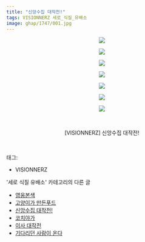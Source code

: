 ```yaml
---
title: "신앙수집 대작전!"
tags: VISIONNERZ 세로_식질_유배소
image: ghap/1747/001.jpg
---
```

<div class="article">
<p style="text-align: center; clear: none; float: none;"><img src="{{ site.nasurl }}/ghap/1747/001.jpg"/></p>
<p style="text-align: center; clear: none; float: none;"><img src="{{ site.nasurl }}/ghap/1747/002.jpg"/></p>
<p style="text-align: center; clear: none; float: none;"><img src="{{ site.nasurl }}/ghap/1747/003.jpg"/></p>
<p style="text-align: center; clear: none; float: none;"><img src="{{ site.nasurl }}/ghap/1747/004.jpg"/></p>
<p style="text-align: center; clear: none; float: none;"><img src="{{ site.nasurl }}/ghap/1747/005.jpg"/></p>
<p style="text-align: center; clear: none; float: none;"><img src="{{ site.nasurl }}/ghap/1747/006.jpg"/></p>
<p style="text-align: center; clear: none; float: none;"><img src="{{ site.nasurl }}/ghap/1747/007.jpg"/></p>
<p style="text-align: center; clear: none; float: none;"><br/></p>
<p style="text-align: center; clear: none; float: none;">[VISIONNERZ] 신앙수집 대작전!</p>
<p><br/></p>
</div><div class="tagTrail">
<p>태그: </p>
<ul>
<li>VISIONNERZ</li>
</ul>
</div><div class="another">
<p>'세로 식질 유배소' 카테고리의 다른 글</p>
<ul>
<li><a href="/2016-08-23-ghap_1794">영웅본색</a></li>
<li><a href="/2016-08-23-ghap_1792">고양이가 만든푸드</a></li>
<li><a href="/2016-08-21-ghap_1747">신앙수집 대작전!</a></li>
<li><a href="/2016-08-21-ghap_1740">코치야가</a></li>
<li><a href="/2016-08-20-ghap_1716">이사 대작전</a></li>
<li><a href="/2016-08-19-ghap_1693">기다리던 사람이 온다</a></li>
</ul>
</div><div class="cb_module cb_fluid">
<div class="cb_wrt cb_profile">
</div><!-- commentList close -->
</div>